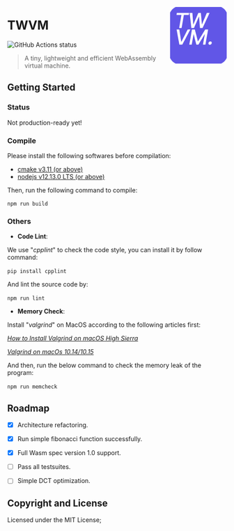 <p><img align="right" width="130"src="https://github.com/Becavalier/TWVM/blob/master/assets/brand-300x300.png?raw=true"></p>

# TWVM

<img alt="GitHub Actions status" src="https://github.com/Becavalier/TWVM/workflows/Build CI/badge.svg">

> A tiny, lightweight and efficient WebAssembly virtual machine.

## Getting Started

### Status

Not production-ready yet!

### Compile

Please install the following softwares before compilation:

* [cmake v3.11 (or above)](https://cmake.org/install/)
* [nodejs v12.13.0 LTS (or above)](https://nodejs.org/en/download/)

Then, run the following command to compile:

```
npm run build
```

### Others

* **Code Lint**:

We use "*cpplint*" to check the code style, you can install it by follow command:

`pip install cpplint`

And lint the source code by:

`npm run lint`

* **Memory Check**:

Install "*valgrind*" on MacOS according to the following articles first:

*[How to Install Valgrind on macOS High Sierra](https://www.gungorbudak.com/blog/2018/04/28/how-to-install-valgrind-on-macos-high-sierra/)*

*[Valgrind on macOs 10.14/10.15](https://github.com/sowson/valgrind)*


And then, run the below command to check the memory leak of the program:

`npm run memcheck`

## Roadmap

- [x] Architecture refactoring.
- [x] Run simple fibonacci function successfully.
- [x] Full Wasm spec version 1.0 support.
- [ ] Pass all testsuites.
- [ ] Simple DCT optimization.


## Copyright and License

Licensed under the MIT License;
